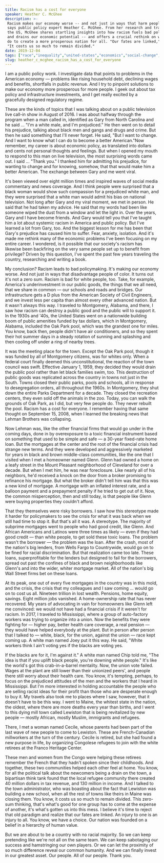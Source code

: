 ```yaml
---
title: Racism has a cost for everyone
speaker: Heather C. McGhee
description: >-
 Racism makes our economy worse -- and not just in ways that harm people of color,
 says public policy expert Heather C. McGhee. From her research and travels across
 the US, McGhee shares startling insights into how racism fuels bad policymaking
 and drains our economic potential -- and offers a crucial rethink on what we can
 do to create a more prosperous nation for all. "Our fates are linked," she says.
 "It costs us so much to remain divided."
date: 2019-12-04
tags: ["race","inequality","united-states","economics","social-change","society"]
slug: heather_c_mcghee_racism_has_a_cost_for_everyone
---
```


I am a public policy wonk. I investigate data that points to problems in the American
economy — problems like rising household debt, declining wages and benefits, shortfalls in
public revenue. And I try to pinpoint solutions to make our economy more prosperous for
more people. I geek out about tax policy and infrastructure investments, and I get really
excited by a gracefully designed regulatory regime.

These are the kinds of topics that I was talking about on a public television live call-in
show in August of 2016. I was about halfway through the program when a man called in,
identified as Gary from North Carolina and he said ... "I'm a white male, and I'm
prejudiced." He then went on to detail his prejudice, talking about black men and gangs
and drugs and crime. But then he said something that I'll never forget. He said, "But I
want to change. And I want to know what I can do to become a better American."Now
remember, my career is about economic policy, as translated into dollars and cents not
personal thoughts and feelings. But when I opened my mouth to respond to this man on live
television, the most surprising words came out. I said ... "Thank you." I thanked him for
admitting his prejudice, for wanting to change and for knowing, somehow, that that would
make him a better American. The exchange between Gary and me went viral.

It's been viewed over eight million times and inspired waves of social media commentary
and news coverage. And I think people were surprised that a black woman would show such
compassion for a prejudiced white man, and they were surprised that a white man would
admit his bias on national television. Not long after Gary and my viral moment, we met in
person. He said that he had taken my advice. He said that my words had been like someone
wiped the dust from a window and let the light in. Over the years, Gary and I have become
friends. And Gary would tell you that I've taught him a lot about systemic racism in
America and public policy. But I've learned a lot from Gary, too. And the biggest lesson
for me has been that Gary's prejudice has caused him to suffer. Fear, anxiety, isolation.
And it's made me rethink many of the economic problems I've been focusing on my entire
career. I wondered, is it possible that our society's racism has likewise been backfiring
on the very same people set up to benefit from privilege? Driven by this question, I've
spent the past few years traveling the country, researching and writing a
book.

My conclusion? Racism leads to bad policymaking. It's making our economy worse. And not
just in ways that disadvantage people of color. It turns out it's not a zero sum. Racism
is bad for white people, too. Take, for example, America's underinvestment in our public
goods, the things that we all need, that we share in common — our schools and roads and
bridges. Our infrastructure gets a D plus from the American Society of Civil Engineers,
and we invest less per capita than almost every other advanced nation. But it wasn't
always this way. I traveled to Montgomery, Alabama, and there, I saw how racism can
destroy a public good and the public will to support it. In the 1930s and '40s, the United
States went on a nationwide building boom of public amenities funded by tax dollars, which
in Montgomery, Alabama, included the Oak Park pool, which was the grandest one for miles.
You know, back then, people didn't have air conditioners, and so they spent their hot
summer days in a steady rotation of sunning and splashing and then cooling off under a
ring of nearby trees.

It was the meeting place for the town. Except the Oak Park pool, though it was funded by
all of Montgomery citizens, was for whites only. When a federal court finally deemed this
unconstitutional, the reaction of the town council was swift. Effective January 1, 1959,
they decided they would drain the public pool rather than let black families swim,
too. This destruction of public goods was replicated across the country in towns not just
in the South. Towns closed their public parks, pools and schools, all in response to
desegregation orders, all throughout the 1960s. In Montgomery, they shut down the entire
Parks Department for a decade. They closed the recreation centers, they even sold off the
animals in the zoo. Today, you can walk the grounds of Oak Park, as I did, but very few
people do. They never rebuilt the pool. Racism has a cost for everyone. I remember having
that same thought on September 15, 2008, when I learned the breaking news that Lehman
Brothers was collapsing.

Now Lehman was, like the other financial firms that would go under in the coming days,
done in by overexposure to a toxic financial instrument based on something that used to be
simple and safe — a 30-year fixed-rate home loan. But the mortgages at the center and the
root of the financial crisis had strange new terms. And they were developed and
aggressively marketed for years in black and brown middle-class communities, like the one
that I visited when I met a homeowner named Glenn. Glenn had owned a home on a leafy
street in the Mount Pleasant neighborhood of Cleveland for over a decade. But when I met
him, he was near foreclosure. Like nearly all of his neighbors, he'd received a knock on
the door from a broker promising to refinance his mortgage. But what the broker didn't
tell him was that this was a new kind of mortgage. A mortgage with an inflated interest
rate, and a balloon payment and a prepayment penalty if he tried to get out of it. Now, the
common misperception, then and still today, is that people like Glenn were buying
properties they couldn't afford.

That they themselves were risky borrowers. I saw how this stereotype made it harder for
policymakers to see the crisis for what it was back when we still had time to stop it. But
that's all it was. A stereotype. The majority of subprime mortgages went to people who had
good credit, like Glenn. And African Americans and Latinos were three times as likely —
even if they had good credit — than white people, to get sold these toxic loans. The
problem wasn't the borrower — the problem was the loan. After the crash, most of the
nation's big lenders, from Wells Fargo to Countrywide, would go on to be fined for racial
discrimination. But that realization came too late. These loans, superprofitable for the
lenders but designed to fail for the borrowers, spread out past the confines of black and
brown neighborhoods like Glenn's and into the wider, whiter mortgage market. All of the
nation's big Wall Street firms bet on these loans.

At its peak, one out of every five mortgages in the country was in this mold, and the
crisis, the crisis that my colleagues and I saw coming ... would go on to cost us all.
Nineteen trillion in lost wealth. Pensions, home equity, savings. Eight million jobs
vanished. A home-ownership rate that has never recovered. My years of advocating in vain
for homeowners like Glenn left me convinced: we would not have had a financial crisis if
it weren't for racism. In 2017, I traveled to Mississippi, where a group of auto-factory
workers was trying to organize into a union. Now the benefits they were fighting for —
higher pay, better health care coverage, a real pension — they would have helped everybody
at the plant. But in person after person that I talked to — white, black, for the union,
against the union — race kept coming up. A white man named Joey put it this way. He said,
"White workers think I ain't voting yes if the blacks are voting yes.

If the blacks are for it, I'm against it." A white man named Chip told me, "The idea is
that if you uplift black people, you're downing white people." It's like the world's got
this crab-in-a-barrel mentality. Now, the union vote failed. Wages at the plant are still
lower than their unionized peers', and people there still worry about their health
care. You know, it's tempting, perhaps, to focus on the prejudiced attitudes of the men and
the workers that I heard in Mississippi. But I'm more interested in holding accountable
the people who are selling racist ideas for their profit than those who are desperate
enough to buy it. My travels also took me to places where I saw, however, that it doesn't
have to be this way. I went to Maine, the whitest state in the nation, the oldest, where
there are more deaths every year than births, and I went to this dying mill town called
Lewiston that is being revitalized by new people — mostly African, mostly Muslim,
immigrants and refugees.

There, I met a woman named Cecile, whose parents had been part of the last wave of new
people to come to Lewiston. These are French-Canadian millworkers at the turn of the
century. Cecile is retired, but she had found a new purpose in life, by organizing
Congolese refugees to join with the white retirees at the Franco Heritage
Center.

These men and women from the Congo were helping these retirees remember the French that
they hadn't spoken since their childhoods. And together, these two communities helped each
other feel at home. You know, for all the political talk about the newcomers being a drain
on the town, a bipartisan think tank found that the local refugee community there created
40 million dollars in tax revenue, and 130 million in income. And I talked to the town
administrator, who was boasting about the fact that Lewiston was building a new school,
when all the rest of towns like theirs in Maine was closing them. You know, it costs us so
much to remain divided. This zero-sum thinking, that's what's good for one group has to
come at the expense of another, it's what's gotten us into this mess. I believe it's time
to reject that old paradigm and realize that our fates are linked. An injury to one is an
injury to all. You know, we have a choice. Our nation was founded on a belief in a
hierarchy of human value.

But we are about to be a country with no racial majority. So we can keep pretending like
we're not all on the same team. We can keep sabotaging our success and hamstringing our
own players. Or we can let the proximity of so much difference reveal our common humanity.
And we can finally invest in our greatest asset. Our people. All of our people. Thank
you.

<!--
ad_duration=3.33
comment_count=25
event="TEDWomen 2019"
external_duration=0
external_start_time=0
has_talk_citation=1
intro_duration=11.82
is_subtitle_required="False"
is_talk_featured="True"
language="en"
language_swap="False"
native_language="en"
number_of_related_talks=6
number_of_speakers=1
number_of_subtitled_videos=11
number_of_tags=6
number_of_talk_download_languages=11
number_of_talk_more_resources=0
number_of_talk_recommendations=1
number_of_talks_take_actions=1
post_ad_duration=0.83
published_timestamp="2020-04-16 14:56:14"
recording_date="2019-12-04"
speaker_description="Writer, advocate"
speaker_is_published=1
speaker_name="Heather C. McGhee"
talk_more_resources=[]
talk_name="Racism has a cost for everyone"
talk_recommendations_blurb="More resources curated by Heather C. McGhee"
talks_tags=["race","inequality","united-states","economics","social-change","society"]
url_audio="https://download.ted.com/talks/HeatherCMcGhee_2019W.mp3?apikey=acme-roadrunner"
url_photo_speaker="https://pe.tedcdn.com/images/ted/fb6cb38f35146f5c0fc13acd960d40ccb2bf9878_254x191.jpg"
url_photo_talk="https://s3.amazonaws.com/talkstar-photos/uploads/b920d410-498e-4b9d-a27b-2a2250d59e31/HeatherCMcGhee_2019W-embed.jpg"
url_webpage="https://www.ted.com/talks/heather_c_mcghee_racism_has_a_cost_for_everyone"
video_type_name="TED Stage Talk"
-->
